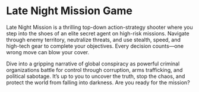 # Late Night Mission Game
Late Night Mission is a thrilling top-down action-strategy shooter where you step into the shoes of an elite secret agent on high-risk missions. Navigate through enemy territory, neutralize threats, and use stealth, speed, and high-tech gear to complete your objectives. Every decision counts—one wrong move can blow your cover.

Dive into a gripping narrative of global conspiracy as powerful criminal organizations battle for control through corruption, arms trafficking, and political sabotage. It’s up to you to uncover the truth, stop the chaos, and protect the world from falling into darkness. Are you ready for the mission?

